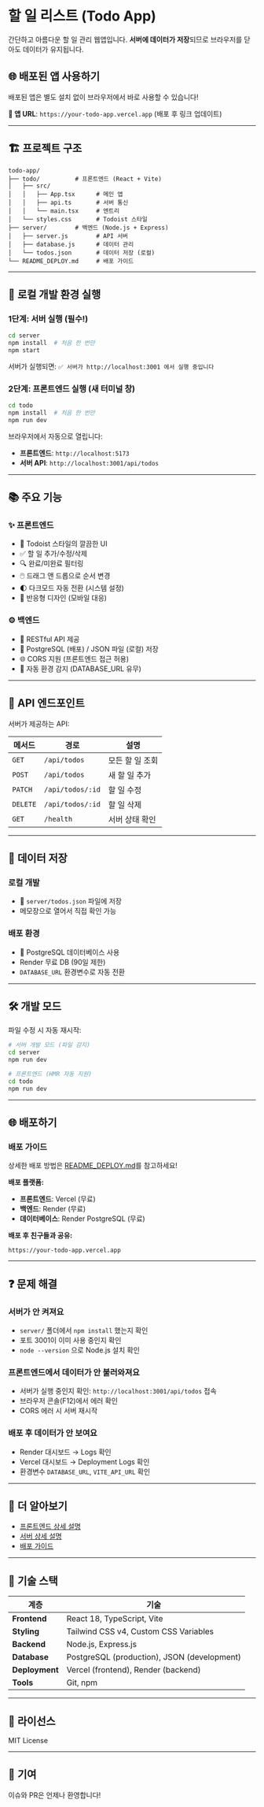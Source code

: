 # 할 일 리스트 (Todo App)

간단하고 아름다운 할 일 관리 웹앱입니다. **서버에 데이터가 저장**되므로 브라우저를 닫아도 데이터가 유지됩니다.

## 🌐 배포된 앱 사용하기

배포된 앱은 별도 설치 없이 브라우저에서 바로 사용할 수 있습니다!

**🔗 앱 URL**: `https://your-todo-app.vercel.app` (배포 후 링크 업데이트)

---

## 🏗️ 프로젝트 구조

```
todo-app/
├── todo/          # 프론트엔드 (React + Vite)
│   ├── src/
│   │   ├── App.tsx      # 메인 앱
│   │   ├── api.ts       # 서버 통신
│   │   └── main.tsx     # 엔트리
│   └── styles.css       # Todoist 스타일
├── server/        # 백엔드 (Node.js + Express)
│   ├── server.js        # API 서버
│   ├── database.js      # 데이터 관리
│   └── todos.json       # 데이터 저장 (로컬)
└── README_DEPLOY.md     # 배포 가이드
```

---

## 🚀 로컬 개발 환경 실행

### 1단계: 서버 실행 (필수!)
```bash
cd server
npm install  # 처음 한 번만
npm start
```

서버가 실행되면: `✅ 서버가 http://localhost:3001 에서 실행 중입니다`

### 2단계: 프론트엔드 실행 (새 터미널 창)
```bash
cd todo
npm install  # 처음 한 번만
npm run dev
```

브라우저에서 자동으로 열립니다:
- **프론트엔드**: `http://localhost:5173`
- **서버 API**: `http://localhost:3001/api/todos`

---

## 📚 주요 기능

### ✨ 프론트엔드
- 🎨 Todoist 스타일의 깔끔한 UI
- ✅ 할 일 추가/수정/삭제
- 🔍 완료/미완료 필터링
- 🖱️ 드래그 앤 드롭으로 순서 변경
- 🌓 다크모드 자동 전환 (시스템 설정)
- 📱 반응형 디자인 (모바일 대응)

### ⚙️ 백엔드
- 🔌 RESTful API 제공
- 💾 PostgreSQL (배포) / JSON 파일 (로컬) 저장
- 🌐 CORS 지원 (프론트엔드 접근 허용)
- 🔄 자동 환경 감지 (DATABASE_URL 유무)

---

## 🔌 API 엔드포인트

서버가 제공하는 API:

| 메서드 | 경로 | 설명 |
|--------|------|------|
| `GET` | `/api/todos` | 모든 할 일 조회 |
| `POST` | `/api/todos` | 새 할 일 추가 |
| `PATCH` | `/api/todos/:id` | 할 일 수정 |
| `DELETE` | `/api/todos/:id` | 할 일 삭제 |
| `GET` | `/health` | 서버 상태 확인 |

---

## 💾 데이터 저장

### 로컬 개발
- 📁 `server/todos.json` 파일에 저장
- 메모장으로 열어서 직접 확인 가능

### 배포 환경
- 🐘 PostgreSQL 데이터베이스 사용
- Render 무료 DB (90일 제한)
- `DATABASE_URL` 환경변수로 자동 전환

---

## 🛠️ 개발 모드

파일 수정 시 자동 재시작:

```bash
# 서버 개발 모드 (파일 감지)
cd server
npm run dev

# 프론트엔드 (HMR 자동 지원)
cd todo
npm run dev
```

---

## 🌐 배포하기

### 배포 가이드
상세한 배포 방법은 [README_DEPLOY.md](README_DEPLOY.md)를 참고하세요!

**배포 플랫폼:**
- **프론트엔드**: Vercel (무료)
- **백엔드**: Render (무료)
- **데이터베이스**: Render PostgreSQL (무료)

**배포 후 친구들과 공유:**
```
https://your-todo-app.vercel.app
```

---

## ❓ 문제 해결

### 서버가 안 켜져요
- `server/` 폴더에서 `npm install` 했는지 확인
- 포트 3001이 이미 사용 중인지 확인
- `node --version` 으로 Node.js 설치 확인

### 프론트엔드에서 데이터가 안 불러와져요
- 서버가 실행 중인지 확인: `http://localhost:3001/api/todos` 접속
- 브라우저 콘솔(F12)에서 에러 확인
- CORS 에러 시 서버 재시작

### 배포 후 데이터가 안 보여요
- Render 대시보드 → Logs 확인
- Vercel 대시보드 → Deployment Logs 확인
- 환경변수 `DATABASE_URL`, `VITE_API_URL` 확인

---

## 📖 더 알아보기

- [프론트엔드 상세 설명](todo/README.md)
- [서버 상세 설명](server/README.md)
- [배포 가이드](README_DEPLOY.md)

---

## 🎨 기술 스택

| 계층 | 기술 |
|------|------|
| **Frontend** | React 18, TypeScript, Vite |
| **Styling** | Tailwind CSS v4, Custom CSS Variables |
| **Backend** | Node.js, Express.js |
| **Database** | PostgreSQL (production), JSON (development) |
| **Deployment** | Vercel (frontend), Render (backend) |
| **Tools** | Git, npm |

---

## 📄 라이선스

MIT License

---

## 👥 기여

이슈와 PR은 언제나 환영합니다!
